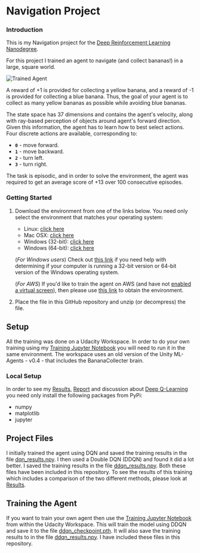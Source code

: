 [//]: # (Image References)

[image1]: https://user-images.githubusercontent.com/10624937/42135619-d90f2f28-7d12-11e8-8823-82b970a54d7e.gif "Trained Agent"

# Navigation Project
### Introduction

This is my Navigation project for the [Deep Reinforcement Learning Nanodegree](https://www.udacity.com/course/deep-reinforcement-learning-nanodegree--nd893).

For this project I trained an agent to navigate (and collect bananas!) in a large, square world.  

![Trained Agent][image1]

A reward of +1 is provided for collecting a yellow banana, and a reward of -1 is provided for collecting a blue banana.  Thus, the goal of your agent is to collect as many yellow bananas as possible while avoiding blue bananas.  

The state space has 37 dimensions and contains the agent's velocity, along with ray-based perception of objects around agent's forward direction.  Given this information, the agent has to learn how to best select actions.  Four discrete actions are available, corresponding to:
- **`0`** - move forward.
- **`1`** - move backward.
- **`2`** - turn left.
- **`3`** - turn right.

The task is episodic, and in order to solve the environment, the agent was required to get an average score of +13 over 100 consecutive episodes.

### Getting Started

1. Download the environment from one of the links below.  You need only select the environment that matches your operating system:
    - Linux: [click here](https://s3-us-west-1.amazonaws.com/udacity-drlnd/P1/Banana/Banana_Linux.zip)
    - Mac OSX: [click here](https://s3-us-west-1.amazonaws.com/udacity-drlnd/P1/Banana/Banana.app.zip)
    - Windows (32-bit): [click here](https://s3-us-west-1.amazonaws.com/udacity-drlnd/P1/Banana/Banana_Windows_x86.zip)
    - Windows (64-bit): [click here](https://s3-us-west-1.amazonaws.com/udacity-drlnd/P1/Banana/Banana_Windows_x86_64.zip)
    
    (_For Windows users_) Check out [this link](https://support.microsoft.com/en-us/help/827218/how-to-determine-whether-a-computer-is-running-a-32-bit-version-or-64) if you need help with determining if your computer is running a 32-bit version or 64-bit version of the Windows operating system.

    (_For AWS_) If you'd like to train the agent on AWS (and have not [enabled a virtual screen](https://github.com/Unity-Technologies/ml-agents/blob/master/docs/Training-on-Amazon-Web-Service.md)), then please use [this link](https://s3-us-west-1.amazonaws.com/udacity-drlnd/P1/Banana/Banana_Linux_NoVis.zip) to obtain the environment.

2. Place the file in this GitHub repository and unzip (or decompress) the file. 

## Setup
All the training was done on a Udacity Workspace. In order to do your own training using my [Training Jupyter Notebook](Training.ipynb) you will need to run it in the same environment. The workspace uses an old version of the Unity ML-Agents - v0.4 - that includes the BananaCollecter brain.

### Local Setup
In order to see my [Results](Results.ipynb), [Report](Report.ipnyb) and discussion about [Deep Q-Learning](Deep_Q-Learning.ipynb) you need only install the following packages from PyPi:

* numpy
* matplotlib
* jupyter

## Project Files
I initially trained the agent using DQN and saved the training results in the file [dqn_results.npy](dqn_results.npy). I then used a Double DQN (DDQN) and found it did a lot better. I saved the training results in the file [ddqn_results.npy](ddqn_results.npy). Both these files have been included in this repository. To see the results of this training which includes a comparison of the two different methods, please look at [Results](Results.ipynb).

## Training the Agent
If you want to train your own agent then use the [Training Jupyter Notebook](Training.ipynb) from within the Udacity Workspace. This will train the model using DDQN and save it to the file [ddqn_checkpoint.pth](ddqn_checkpoint.pth). It will also save the training results to in the file [ddqn_results.npy](ddqn_results.npy). I have included these files in this repository.
